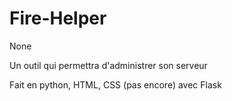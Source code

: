 # Fire-Helper
None

Un outil qui permettra d'administrer son serveur

Fait en python, HTML, CSS (pas encore) avec Flask
